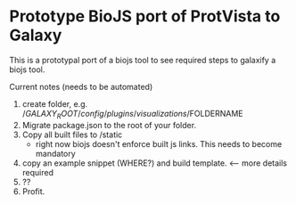 # Prototype BioJS port of ProtVista to Galaxy

This is a prototypal port of a biojs tool to see required steps to galaxify a biojs tool.

Current notes (needs to be automated)

1. create folder, e.g. /$GALAXY_ROOT/config/plugins/visualizations/$FOLDERNAME
2. Migrate package.json to the root of your folder.
3. Copy all built files to /static
    - right now biojs doesn't enforce built js links. This needs to become mandatory
4. copy an example snippet (WHERE?) and build template. <-- more details required
5. ??
6. Profit.
